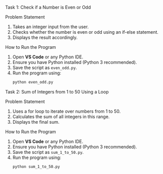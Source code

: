 Task 1: Check if a Number is Even or Odd

 Problem Statement
1. Takes an integer input from the user.
2. Checks whether the number is even or odd using an if-else statement.
3. Displays the result accordingly.

 How to Run the Program
1. Open **VS Code** or any Python IDE.
2. Ensure you have Python installed (Python 3 recommended).
3. Save the script as `even_odd.py`.
4. Run the program using:
   ```sh
   python even_odd.py

 Task 2: Sum of Integers from 1 to 50 Using a Loop

 Problem Statement
1. Uses a for loop to iterate over numbers from 1 to 50.
2. Calculates the sum of all integers in this range.
3. Displays the final sum.

 How to Run the Program
1. Open **VS Code** or any Python IDE.
2. Ensure you have Python installed (Python 3 recommended).
3. Save the script as `sum_1_to_50.py`.
4. Run the program using:
   ```sh
   python sum_1_to_50.py
